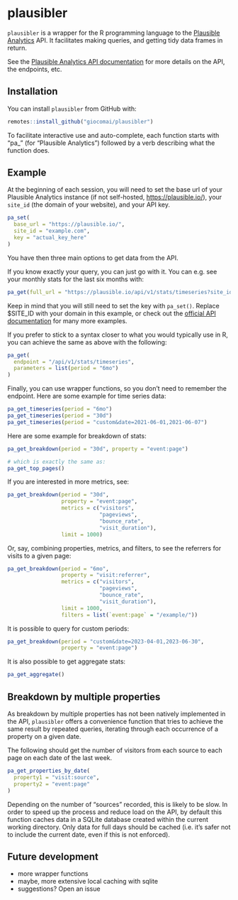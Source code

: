 
<!-- README.md is generated from README.Rmd. Please edit that file -->

# plausibler

<!-- badges: start -->
<!-- badges: end -->

`plausibler` is a wrapper for the R programming language to the
[Plausible Analytics](https://plausible.io/) API. It facilitates making
queries, and getting tidy data frames in return.

See the [Plausible Analytics API
documentation](https://plausible.io/docs/stats-api) for more details on
the API, the endpoints, etc.

## Installation

You can install `plausibler` from GitHub with:

``` r
remotes::install_github("giocomai/plausibler")
```

To facilitate interactive use and auto-complete, each function starts
with “pa\_” (for “Plausible Analytics”) followed by a verb describing
what the function does.

## Example

At the beginning of each session, you will need to set the base url of
your Plausible Analytics instance (if not self-hosted,
<https://plausible.io/>), your `site_id` (the domain of your website),
and your API key.

``` r
pa_set(
  base_url = "https://plausible.io/",
  site_id = "example.com",
  key = "actual_key_here"
)
```

You have then three main options to get data from the API.

If you know exactly your query, you can just go with it. You can
e.g. see your monthly stats for the last six months with:

``` r
pa_get(full_url = "https://plausible.io/api/v1/stats/timeseries?site_id=$SITE_ID&period=6mo")
```

Keep in mind that you will still need to set the key with `pa_set()`.
Replace \$SITE_ID with your domain in this example, or check out the
[official API documentation](https://plausible.io/docs/stats-api) for
many more examples.

If you prefer to stick to a syntax closer to what you would typically
use in R, you can achieve the same as above with the following:

``` r
pa_get(
  endpoint = "/api/v1/stats/timeseries",
  parameters = list(period = "6mo")
)
```

Finally, you can use wrapper functions, so you don’t need to remember
the endpoint. Here are some example for time series data:

``` r
pa_get_timeseries(period = "6mo")
pa_get_timeseries(period = "30d")
pa_get_timeseries(period = "custom&date=2021-06-01,2021-06-07")
```

Here are some example for breakdown of stats:

``` r
pa_get_breakdown(period = "30d", property = "event:page")

# which is exactly the same as:
pa_get_top_pages()
```

If you are interested in more metrics, see:

``` r
pa_get_breakdown(period = "30d",
                 property = "event:page",
                 metrics = c("visitors",
                             "pageviews",
                             "bounce_rate",
                             "visit_duration"),
                 limit = 1000)
```

Or, say, combining properties, metrics, and filters, to see the
referrers for visits to a given page:

``` r
pa_get_breakdown(period = "6mo",
                 property = "visit:referrer",
                 metrics = c("visitors",
                             "pageviews",
                             "bounce_rate",
                             "visit_duration"),
                 limit = 1000, 
                 filters = list(`event:page` = "/example/"))
```

It is possible to query for custom periods:

``` r
pa_get_breakdown(period = "custom&date=2023-04-01,2023-06-30",
                 property = "event:page")
```

It is also possible to get aggregate stats:

``` r
pa_get_aggregate()
```

## Breakdown by multiple properties

As breakdown by multiple properties has not been natively implemented in
the API, `plausibler` offers a convenience function that tries to
achieve the same result by repeated queries, iterating through each
occurrence of a property on a given date.

The following should get the number of visitors from each source to each
page on each date of the last week.

``` r
pa_get_properties_by_date(
  property1 = "visit:source",
  property2 = "event:page"
)
```

Depending on the number of “sources” recorded, this is likely to be
slow. In order to speed up the process and reduce load on the API, by
default this function caches data in a SQLite database created within
the current working directory. Only data for full days should be cached
(i.e. it’s safer not to include the current date, even if this is not
enforced).

## Future development

- more wrapper functions
- maybe, more extensive local caching with sqlite
- suggestions? Open an issue
